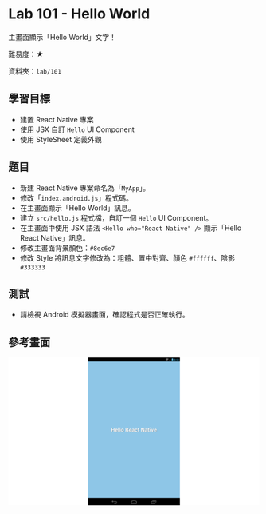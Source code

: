 # Lab 101 - Hello World

主畫面顯示「Hello World」文字！

難易度：★

資料夾：`lab/101`

## 學習目標

* 建置 React Native 專案
* 使用 JSX 自訂 `Hello` UI Component
* 使用 StyleSheet 定義外觀

## 題目

* 新建 React Native 專案命名為「`MyApp`」。
* 修改「`index.android.js`」程式碼。
* 在主畫面顯示「Hello World」訊息。
* 建立 `src/hello.js` 程式檔，自訂一個 `Hello` UI Component。
* 在主畫面中使用 JSX 語法 `<Hello who="React Native" />` 顯示「Hello React Native」訊息。
* 修改主畫面背景顏色：`#8ec6e7`
* 修改 Style 將訊息文字修改為：粗體、置中對齊、顏色 `#ffffff`、陰影 `#333333`

## 測試

* 請檢視 Android 模擬器畫面，確認程式是否正確執行。

## 參考畫面

![screencap](screencap.png)